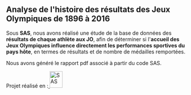 ## Analyse de l'histoire des résultats des Jeux Olympiques de 1896 à 2016 

Sous **SAS**, nous avons réalisé une étude de la base de données des **résultats de chaque athlète aux JO**, afin de déterminer si l'**accueil des Jeux Olympiques influence directement les performances sportives du pays hôte**, en termes de résultats et de nombre de médailles remportées. 

Nous avons généré le rapport pdf associé à partir du code SAS.  


Projet réalisé en :<a href="https://www.sas.com/fr_fr/home.html"  rel="noreferrer"> <img src="https://upload.wikimedia.org/wikipedia/commons/1/10/SAS_logo_horiz.svg" alt="SAS" width="35" height="45"/> </a> </p>
